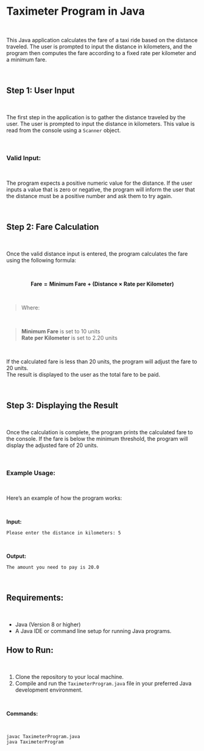 # Taximeter Program in Java

<br>

This Java application calculates the fare of a taxi ride based on the distance traveled. The user is prompted to input the distance in kilometers, and the program then computes the fare according to a fixed rate per kilometer and a minimum fare.

<br>

## Step 1: User Input

<br>

The first step in the application is to gather the distance traveled by the user. The user is prompted to input the distance in kilometers. This value is read from the console using a `Scanner` object.

<br>

### Valid Input:

<br>

The program expects a positive numeric value for the distance. If the user inputs a value that is zero or negative, the program will inform the user that the distance must be a positive number and ask them to try again.

<br>

## Step 2: Fare Calculation

<br>

Once the valid distance input is entered, the program calculates the fare using the following formula:

<br>


**$$\text{Fare} = \text{Minimum Fare} + (\text{Distance} \times \text{Rate per Kilometer})$$**

<br>

>Where:

<br>
 
>**Minimum Fare** is set to 10 units  
>**Rate per Kilometer** is set to 2.20 units

<br>

If the calculated fare is less than 20 units, the program will adjust the fare to 20 units.  
The result is displayed to the user as the total fare to be paid.

<br>

## Step 3: Displaying the Result

<br>

Once the calculation is complete, the program prints the calculated fare to the console. If the fare is below the minimum threshold, the program will display the adjusted fare of 20 units.

<br>

### Example Usage:

<br>

Here’s an example of how the program works:

<br>

**Input:**

`Please enter the distance in kilometers: 5`

<br>

**Output:**

`The amount you need to pay is 20.0`

<br>

## Requirements:

<br>

- Java (Version 8 or higher)
- A Java IDE or command line setup for running Java programs.

## How to Run:

<br>

1. Clone the repository to your local machine.
2. Compile and run the `TaximeterProgram.java` file in your preferred Java development environment.

<br>

**Commands:**

<br>

```
javac TaximeterProgram.java
java TaximeterProgram
```
